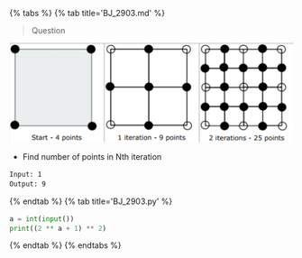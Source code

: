 {% tabs %}
{% tab title='BJ_2903.md' %}

> Question

![BJ_2903](images/20210303_205447.png)

* Find number of points in Nth iteration

```txt
Input: 1
Output: 9
```

{% endtab %}
{% tab title='BJ_2903.py' %}

```py
a = int(input())
print((2 ** a + 1) ** 2)
```

{% endtab %}
{% endtabs %}
